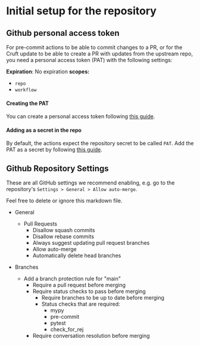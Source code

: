 # Initial setup for the repository
## Github personal access token
For pre-commit actions to be able to commit changes to a PR, or for the Cruft update to be able to create a PR with updates from the upstream repo, you need a personal access token (PAT) with the following settings:

**Expiration**: No expiration
**scopes:**
* `repo`
* `workflow`

#### Creating the PAT
You can create a personal access token following [this guide](https://docs.github.com/en/enterprise-server@3.4/authentication/keeping-your-account-and-data-secure/creating-a-personal-access-token).

#### Adding as a secret in the repo
By default, the actions expect the repository secret to be called `PAT`. Add the PAT as a secret by following [this guide](https://docs.github.com/en/actions/security-guides/encrypted-secrets#creating-encrypted-secrets-for-a-repository).

## Github Repository Settings
These are all GitHub settings we recommend enabling, e.g. go to the repository's `Settings > General > Allow auto-merge`.

Feel free to delete or ignore this markdown file.

* General
  * Pull Requests
    * Disallow squash commits 
    * Disallow rebase commits
    * Always suggest updating pull request branches 
    * Allow auto-merge
    * Automatically delete head branches

* Branches
  * Add a branch protection rule for "main"
    * Require a pull request before merging
    * Require status checks to pass before merging
      * Require branches to be up to date before merging
      * Status checks that are required:
        * mypy
        * pre-commit
        * pytest
        * check_for_rej
    * Require conversation resolution before merging